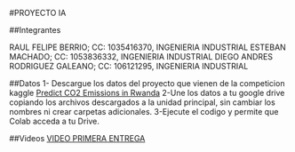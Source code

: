 #PROYECTO IA

##Integrantes

RAUL FELIPE BERRIO; CC: 1035416370, INGENIERIA INDUSTRIAL
ESTEBAN MACHADO; CC: 1053836332, INGENIERIA INDUSTRIAL
DIEGO ANDRES RODRIGUEZ GALEANO; CC: 106121295, INGENIERIA INDUSTRIAL

##Datos
1- Descargue los datos del proyecto que vienen de la competicion kaggle [Predict CO2 Emissions in Rwanda](https://www.kaggle.com/competitions/playground-series-s3e20/data "Predict CO2 Emissions in Rwanda")
2-Une los datos a tu google drive copiando los archivos descargados a la unidad principal, sin cambiar los nombres ni crear carpetas adicionales.
3-Ejecute el codigo y permite que Colab acceda a tu Drive.

##Videos
[VIDEO PRIMERA ENTREGA](https://www.youtube.com/watch?v=wJHdxGnQU10 "VIDEO 1")



